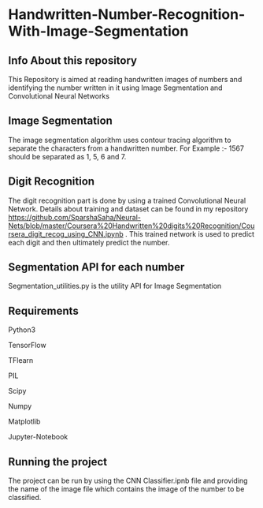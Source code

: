 # Handwritten-Number-Recognition-With-Image-Segmentation
## Info About this repository
This Repository is aimed at reading handwritten images of numbers and identifying the number written in it using Image Segmentation and Convolutional Neural Networks

## Image Segmentation
The image segmentation algorithm uses contour tracing algorithm to separate the characters from a handwritten number.
For Example :- 1567 should be separated as 1, 5, 6 and 7.

## Digit Recognition
The digit recognition part is done by using a trained  Convolutional Neural Network. Details about training and dataset can be found in my repository https://github.com/SparshaSaha/Neural-Nets/blob/master/Coursera%20Handwritten%20digits%20Recognition/Coursera_digit_recog_using_CNN.ipynb .
This trained network is used to predict each digit and then ultimately predict the number.

## Segmentation API for each number
Segmentation_utilities.py is the utility API for Image Segmentation

## Requirements
Python3

TensorFlow

TFlearn

PIL

Scipy

Numpy

Matplotlib

Jupyter-Notebook

## Running the project
The project can be run by using the CNN Classifier.ipnb file and providing the name of the image file which contains the image of the number to be classified.
